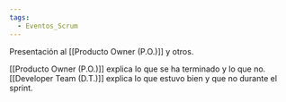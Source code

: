 ```yaml
---
tags:
  - Eventos_Scrum
---
```


Presentación al [[Producto Owner (P.O.)]] y otros.

[[Producto Owner (P.O.)]] explica lo que se ha terminado y lo que no.
[[Developer Team (D.T.)]] explica lo que estuvo bien y que no durante el sprint.